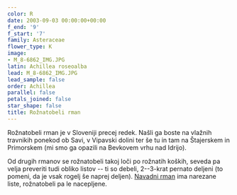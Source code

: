 ```yaml
---
color: R
date: 2003-09-03 00:00:00+00:00
f_end: '9'
f_start: '7'
family: Asteraceae
flower_type: K
image:
- M_8-6862_IMG.JPG
latin: Achillea roseoalba
lead: M_8-6862_IMG.JPG
lead_sample: false
order: Achillea
parallel: false
petals_joined: false
star_shape: false
title: Rožnatobeli rman
---
```

Rožnatobeli rman je v Sloveniji precej redek. Našli ga boste na vlažnih travnikih ponekod ob Savi, v Vipavski dolini ter še tu in tam na Štajerskem in Primorskem (mi smo ga opazili na Bevkovem vrhu nad Idrijo).

Od drugih rmanov se rožnatobeli takoj loči po rožnatih koških, seveda pa velja preveriti tudi obliko listov -- ti so debeli, 2--3-krat pernato deljeni (to pomeni, da je vsak rogelj še naprej deljen). [Navadni rman](../achilleamillefolium/) ima narezane liste, rožnatobeli pa le nacepljene.
